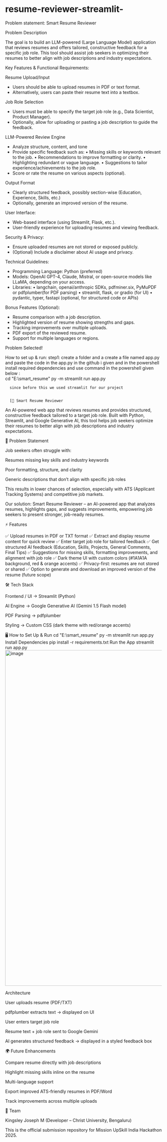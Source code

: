 # resume-reviewer-streamlit-


Problem statement:
Smart Resume Reviewer

Problem Description

The goal is to build an LLM-powered (Large Language Model) application that reviews resumes and offers tailored, constructive feedback for a specific job role. This tool should assist job seekers in optimizing their resumes to better align with job descriptions and industry expectations.

Key Features & Functional Requirements:

Resume Upload/Input
- Users should be able to upload resumes in PDF or text format.
- Alternatively, users can paste their resume text into a textbox.

Job Role Selection
- Users must be able to specify the target job role (e.g., Data Scientist, Product Manager).
- Optionally, allow for uploading or pasting a job description to guide the feedback.

LLM-Powered Review Engine
- Analyze structure, content, and tone
- Provide specific feedback such as:
• Missing skills or keywords relevant to the job.
• Recommendations to improve formatting or clarity.
• Highlighting redundant or vague language.
• Suggestions to tailor experience/achievements to the job role.
- Score or rate the resume on various aspects (optional).

Output Format
- Clearly structured feedback, possibly section-wise (Education, Experience, Skills, etc.)
- Optionally, generate an improved version of the resume.

User Interface:

- Web-based interface (using Streamlit, Flask, etc.).
- User-friendly experience for uploading resumes and viewing feedback.

Security & Privacy:

- Ensure uploaded resumes are not stored or exposed publicly.
- (Optional) Include a disclaimer about AI usage and privacy.

Technical Guidelines:

- Programming Language: Python (preferred)
- Models: OpenAI GPT-4, Claude, Mistral, or open-source models like LLaMA, depending on your access.
- Libraries:
• langchain, openai/anthropic SDKs, pdfminer.six, PyMuPDF or pdfplumber(for PDF parsing)
• streamlit, flask, or gradio (for UI)
• pydantic, typer, fastapi (optional, for structured code or APIs)

Bonus Features (Optional):

- Resume comparison with a job description.
- Highlighted version of resume showing strengths and gaps.
- Tracking improvements over multiple uploads.
- PDF export of the reviewed resume.
- Support for multiple languages or regions.

Problem Selected!

How to set up & run:
step1: create a folder and a create a file named app.py and paste the code in the app.py in the github i given and in the powershell install required dependencies and use command in the powershell given below :            
      cd "E:\smart_resume"
      py -m streamlit run app.py

      since before this we used streamlit for our project 


      [📄 Smart Resume Reviewer

An AI-powered web app that reviews resumes and provides structured, constructive feedback tailored to a target job role.
Built with Python, Streamlit, and Google Generative AI, this tool helps job seekers optimize their resumes to better align with job descriptions and industry expectations.

🚀 Problem Statement

Job seekers often struggle with:

Resumes missing key skills and industry keywords

Poor formatting, structure, and clarity

Generic descriptions that don’t align with specific job roles

This results in lower chances of selection, especially with ATS (Applicant Tracking Systems) and competitive job markets.

Our solution: Smart Resume Reviewer – an AI-powered app that analyzes resumes, highlights gaps, and suggests improvements, empowering job seekers to present stronger, job-ready resumes.

⚡ Features

✅ Upload resumes in PDF or TXT format
✅ Extract and display resume content for quick review
✅ Enter target job role for tailored feedback
✅ Get structured AI feedback (Education, Skills, Projects, General Comments, Final Tips)
✅ Suggestions for missing skills, formatting improvements, and alignment with job role
✅ Dark theme UI with custom colors (#1A1A1A background, red & orange accents)
✅ Privacy-first: resumes are not stored or shared
✅ Option to generate and download an improved version of the resume (future scope)

🛠️ Tech Stack

Frontend / UI → Streamlit (Python)

AI Engine → Google Generative AI (Gemini 1.5 Flash model)

PDF Parsing → pdfplumber

Styling → Custom CSS (dark theme with red/orange accents)

🖥️ How to Set Up & Run
 cd "E:\smart_resume"
  py -m streamlit run app.py
  Install Dependencies
pip install -r requirements.txt
Run the App
streamlit run app.py
<img width="1920" height="1080" alt="image" src="https://github.com/user-attachments/assets/eee61f64-b8eb-4e36-b69a-e8e36bfaef82" />

Architecture

User uploads resume (PDF/TXT)

pdfplumber extracts text → displayed on UI

User enters target job role

Resume text + job role sent to Google Gemini

AI generates structured feedback → displayed in a styled feedback box

🌍 Future Enhancements

Compare resume directly with job descriptions

Highlight missing skills inline on the resume

Multi-language support

Export improved ATS-friendly resumes in PDF/Word

Track improvements across multiple uploads

👥 Team

Kingsley Joseph M (Developer – Christ University, Bengaluru)

This is the official submission repository for Mission UpSkill India Hackathon 2025.

